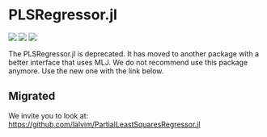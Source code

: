 # PLSRegressor.jl
[![][travis-img]][travis-url] [![][codecov-img]][codecov-url] [![][coverage-img]][coverage-url]

The PLSRegressor.jl is deprecated. It has moved to another package with a better interface that uses MLJ.
We do not recommend use this package anymore. Use the new one with the link below.

## Migrated

We invite you to look at: https://github.com/lalvim/PartialLeastSquaresRegressor.jl


[travis-img]: https://travis-ci.com/lalvim/PLSRegressor.jl.svg?branch=master
[travis-url]: https://travis-ci.com/lalvim/PLSRegressor.jl

[codecov-img]: https://codecov.io/gh/lalvim/PLSRegressor.jl/branch/master/graph/badge.svg?token=13TrPsgakO
[codecov-url]: https://codecov.io/gh/lalvim/PLSRegressor.jl

[coverage-img]: https://coveralls.io/repos/github/lalvim/PLSRegressor.jl/badge.svg?branch=master
[coverage-url]: https://coveralls.io/github/lalvim/PLSRegressor.jl?branch=master
